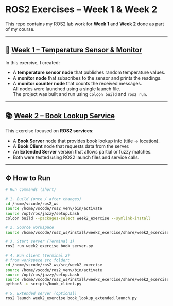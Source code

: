 # ROS2 Exercises – Week 1 & Week 2

This repo contains my ROS2 lab work for **Week 1** and **Week 2** done as part of my course.

---

## 🧩 [Week 1 – Temperature Sensor & Monitor](./week1_exercise)

In this exercise, I created:
- A **temperature sensor node** that publishes random temperature values.  
- A **monitor node** that subscribes to the sensor and prints the readings.  
- A **monitor counter node** that counts the received messages.  
All nodes were launched using a single launch file.  
The project was built and run using `colcon build` and `ros2 run`.

---

## 📚 [Week 2 – Book Lookup Service](./week2_exercise)

This exercise focused on **ROS2 services**:
- A **Book Server** node that provides book lookup info (title → location).  
- A **Book Client** node that requests data from the server.  
- An **Extended Server** version that allows partial or fuzzy matches.  
- Both were tested using ROS2 launch files and service calls.

---

## ⚙️ How to Run
```bash
# Run commands (short)

# 1. Build (once / after changes)
cd /home/vscode/ros2_ws
source /home/vscode/ros2_venv/bin/activate
source /opt/ros/jazzy/setup.bash
colcon build --packages-select week2_exercise --symlink-install

# 2. Source workspace
source /home/vscode/ros2_ws/install/week2_exercise/share/week2_exercise/local_setup.bash

# 3. Start server (Terminal 1)
ros2 run week2_exercise book_server.py

# 4. Run client (Terminal 2)
# from workspace src folder:
cd /home/vscode/ros2_ws/src/week2_exercise
source /home/vscode/ros2_venv/bin/activate
source /opt/ros/jazzy/setup.bash
source /home/vscode/ros2_ws/install/week2_exercise/share/week2_exercise/local_setup.bash
python3 -u scripts/book_client.py

# 5. Extended server (optional)
ros2 launch week2_exercise book_lookup_extended.launch.py

